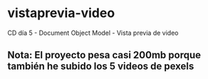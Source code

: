 # vistaprevia-video
CD día 5 - Document Object Model - Vista previa de video

## Nota: El proyecto pesa casi 200mb porque también he subido los 5 videos de pexels
